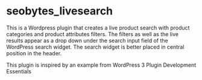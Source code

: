 # seobytes_livesearch
This is a Wordpress plugin that creates a live product search with product categories and product attributes filters.
The filters as well as the live results appear as a drop down under the search input field of the WordPress search widget.
The search widget is better placed in central position in the header.

This plugin is inspired by an example from WordPress 3 Plugin Development Essentials
